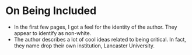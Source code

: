 # On Being Included

- In the first few pages, I got a feel for the identity
  of the author. They appear to identify as non-white.
- The author describes a lot of cool ideas related to
  being critical. In fact, they name drop their own
  institution, Lancaster University. 
